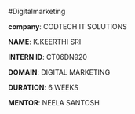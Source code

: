 #Digitalmarketing

**company**: CODTECH IT SOLUTIONS

**NAME**: K.KEERTHI SRI

**INTERN ID**: CT06DN920

**DOMAIN**: DIGITAL MARKETING 

**DURATION**: 6 WEEKS 

**MENTOR**: NEELA SANTOSH
